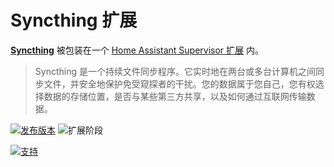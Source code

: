 # Syncthing 扩展

[**Syncthing**](https://syncthing.net/) 被包装在一个 [Home Assistant Supervisor 扩展](https://www.home-assistant.io/addons/) 内。

> Syncthing 是一个持续文件同步程序。它实时地在两台或多台计算机之间同步文件，并安全地保护免受窥探者的干扰。您的数据属于您自己，您有权选择数据的存储位置，是否与某些第三方共享，以及如何通过互联网传输数据。

[![发布版本][release-badge]][release]
![扩展阶段][stage-badge]

[![支持][donation-badge]][donation-url]


[stage-badge]: https://img.shields.io/badge/扩展%20阶段-稳定-green.svg

[release-badge]: https://img.shields.io/badge/版本-v1.19.11-blue.svg
[release]: https://github.com/Poeschl-HomeAssistant-Addons/syncthing/tree/v1.19.11

[donation-badge]: https://img.shields.io/badge/请支持我-%23d32f2f?logo=buy-me-a-coffee&style=for-the-badge&logoColor=white
[donation-url]: https://www.buymeacoffee.com/Poeschl